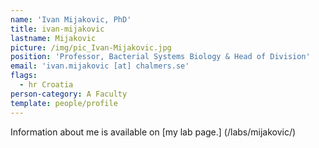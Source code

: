 ```yaml
---
name: 'Ivan Mijakovic, PhD'
title: ivan-mijakovic
lastname: Mijakovic
picture: /img/pic_Ivan-Mijakovic.jpg
position: 'Professor, Bacterial Systems Biology & Head of Division'
email: 'ivan.mijakovic [at] chalmers.se'
flags:
  - hr Croatia
person-category: A Faculty
template: people/profile
---
```


Information about me is available on [my lab page.] (/labs/mijakovic/)
